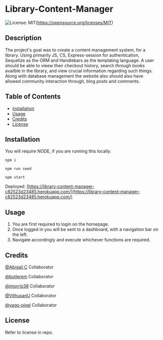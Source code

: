 # Library-Content-Manager 

![License: MIT](https://img.shields.io/badge/License-MIT-yellow.svg)(https://opensource.org/licenses/MIT)

## Description

The project's goal was to create a content management system, for a library. Using primarily JS, CS, Express-session for authentication, Sequelize as the ORM and Handlebars as the templating language. A user should be able to vieew their checkout history, search through books availble in the library, and view crucial information regarding such things. Along with database management the website also should also have allowed community interaction through, blog posts and comments. 

## Table of Contents 

- [Installation](#installation)
- [Usage](#usage)
- [Credits](#credits)
- [License](#license)

## Installation

You will require NODE, if you are running this locally. 

```
npm i

npm run seed

npm start
```
Deployed:
[https://library-content-manager-c82523d23485.herokuapp.com/](https://library-content-manager-c82523d23485.herokuapp.com/)

## Usage

1. You are first required to login on the homepage.
2. Once logged in you will be sent to a dashboard, with a navigation bar on the left.
3. Navigate accordingly and execute whichever functions are required. 

## Credits

[@Abigail C](https://github.com/abi-gail17)
Collaborator

[@butlerem](https://github.com/butlerem)
Collaborator

[@jmorris38](https://github.com/jmorris38)
Collaborator

[@VithusanU](https://github.com/VithusanU)
Collaborator

[@yago-pixel](https://github.com/yago-pixel)
Collaborator

## License

Refer to license in repo. 

